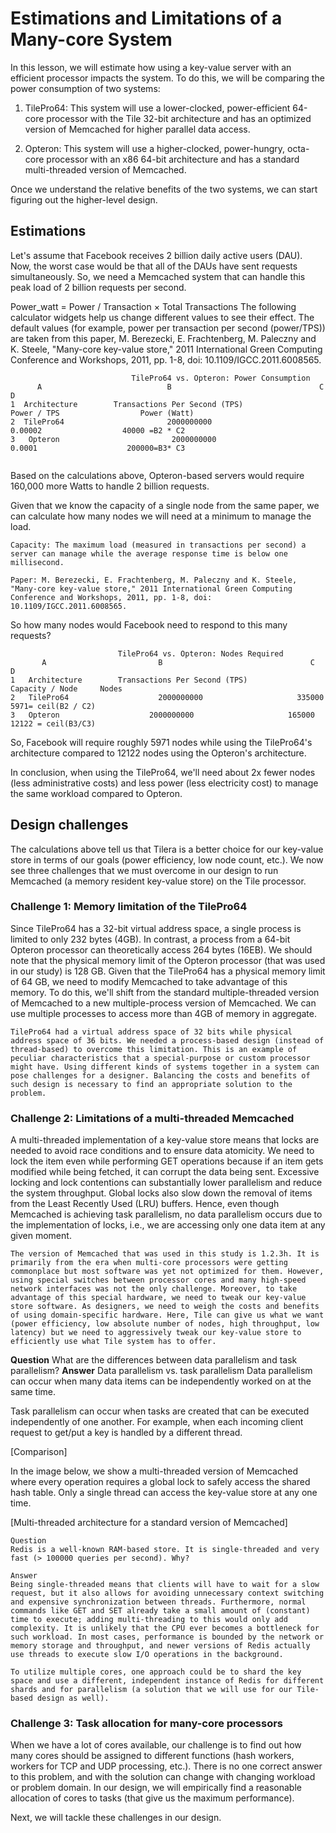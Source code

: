 # Estimations and Limitations of a Many-core System
In this lesson, we will estimate how using a key-value server with an efficient processor impacts the system. To do this, we will be comparing the power consumption of two systems:

1. TilePro64: This system will use a lower-clocked, power-efficient 64-core processor with the Tile 32-bit architecture and has an optimized version of Memcached for higher parallel data access.

2. Opteron: This system will use a higher-clocked, power-hungry, octa-core processor with an x86 64-bit architecture and has a standard multi-threaded version of Memcached.

Once we understand the relative benefits of the two systems, we can start figuring out the higher-level design.


## Estimations
Let's assume that Facebook receives 2 billion daily active users (DAU). Now, the worst case would be that all of the DAUs have sent requests simultaneously. So, we need a Memcached system that can handle this peak load of 2 billion requests per second.

Power_watt = Power / Transaction × Total Transactions
The following calculator widgets help us change different values to see their effect. The default values (for example, power per transaction per second (power/TPS)) are taken from this paper, M. Berezecki, E. Frachtenberg, M. Paleczny and K. Steele, "Many-core key-value store," 2011 International Green Computing Conference and Workshops, 2011, pp. 1-8, doi: 10.1109/IGCC.2011.6008565.

```
                           TilePro64 vs. Opteron: Power Consumption
      A                            B                                 C                          D                           
1  Architecture	       Transactions Per Second (TPS)	           Power / TPS              	Power (Watt)
2  TilePro64	                   2000000000                      	0.00002	                 40000 =B2 * C2
3   Opteron	                        2000000000                   	0.0001	                  200000=B3* C3
                                            
```                                            
Based on the calculations above, Opteron-based servers would require 160,000 more Watts to handle 2 billion requests.

Given that we know the capacity of a single node from the same paper, we can calculate how many nodes we will need at a minimum to manage the load.
```
Capacity: The maximum load (measured in transactions per second) a server can manage while the average response time is below one millisecond.

Paper: M. Berezecki, E. Frachtenberg, M. Paleczny and K. Steele, "Many-core key-value store," 2011 International Green Computing Conference and Workshops, 2011, pp. 1-8, doi: 10.1109/IGCC.2011.6008565.
```
So how many nodes would Facebook need to respond to this many requests?


```
                        TilePro64 vs. Opteron: Nodes Required
       A	                     B                            	   C	           D                        
1	Architecture	    Transactions Per Second (TPS)        	Capacity / Node   	Nodes
2	TilePro64	                 2000000000                  	335000	            5971= ceil(B2 / C2)
3	Opteron	                   2000000000	                  165000	            12122 = ceil(B3/C3)                        

```

So, Facebook will require roughly 5971 nodes while using the TilePro64's architecture compared to 12122 nodes using the Opteron's architecture.

In conclusion, when using the TilePro64, we'll need about 2x fewer nodes (less administrative costs) and less power (less electricity cost) to manage the same workload compared to Opteron.


## Design challenges
The calculations above tell us that Tilera is a better choice for our key-value store in terms of our goals (power efficiency, low node count, etc.). We now see three challenges that we must overcome in our design to run Memcached (a memory resident key-value store) on the Tile processor.


### Challenge 1: Memory limitation of the TilePro64
Since TilePro64 has a 32-bit virtual address space, a single process is limited to only 232 bytes (4GB). In contrast, a process from a 64-bit Opteron processor can theoretically access 264 bytes (16EB). We should note that the physical memory limit of the Opteron processor (that was used in our study) is 128 GB. Given that the TilePro64 has a physical memory limit of 64 GB, we need to modify Memcached to take advantage of this memory. To do this, we'll shift from the standard multiple-threaded version of Memcached to a new multiple-process version of Memcached. We can use multiple processes to access more than 4GB of memory in aggregate.
```
TilePro64 had a virtual address space of 32 bits while physical address space of 36 bits. We needed a process-based design (instead of thread-based) to overcome this limitation. This is an example of peculiar characteristics that a special-purpose or custom processor might have. Using different kinds of systems together in a system can pose challenges for a designer. Balancing the costs and benefits of such design is necessary to find an appropriate solution to the problem.
```


### Challenge 2: Limitations of a multi-threaded Memcached
A multi-threaded implementation of a key-value store means that locks are needed to avoid race conditions and to ensure data atomicity. We need to lock the item even while performing GET operations because if an item gets modified while being fetched, it can corrupt the data being sent. Excessive locking and lock contentions can substantially lower parallelism and reduce the system throughput. Global locks also slow down the removal of items from the Least Recently Used (LRU) buffers. Hence, even though Memcached is achieving task parallelism, no data parallelism occurs due to the implementation of locks, i.e., we are accessing only one data item at any given moment.
```
The version of Memcached that was used in this study is 1.2.3h. It is primarily from the era when multi-core processors were getting commonplace but most software was yet not optimized for them. However, using special switches between processor cores and many high-speed network interfaces was not the only challenge. Moreover, to take advantage of this special hardware, we need to tweak our key-value store software. As designers, we need to weigh the costs and benefits of using domain-specific hardware. Here, Tile can give us what we want (power efficiency, low absolute number of nodes, high throughput, low latency) but we need to aggressively tweak our key-value store to efficiently use what Tile system has to offer.
```

**Question**
What are the differences between data parallelism and task parallelism?
**Answer**
Data parallelism vs. task parallelism
Data parallelism can occur when many data items can be independently worked on at the same time.

Task parallelism can occur when tasks are created that can be executed independently of one another. For example, when each incoming client request to get/put a key is handled by a different thread.

[Comparison]




In the image below, we show a multi-threaded version of Memcached where every operation requires a global lock to safely access the shared hash table. Only a single thread can access the key-value store at any one time.

[Multi-threaded architecture for a standard version of Memcached]


```
Question
Redis is a well-known RAM-based store. It is single-threaded and very fast (> 100000 queries per second). Why?

Answer
Being single-threaded means that clients will have to wait for a slow request, but it also allows for avoiding unnecessary context switching and expensive synchronization between threads. Furthermore, normal commands like GET and SET already take a small amount of (constant) time to execute; adding multi-threading to this would only add complexity. It is unlikely that the CPU ever becomes a bottleneck for such workload. In most cases, performance is bounded by the network or memory storage and throughput, and newer versions of Redis actually use threads to execute slow I/O operations in the background.

To utilize multiple cores, one approach could be to shard the key space and use a different, independent instance of Redis for different shards and for parallelism (a solution that we will use for our Tile-based design as well).
```


### Challenge 3: Task allocation for many-core processors
When we have a lot of cores available, our challenge is to find out how many cores should be assigned to different functions (hash workers, workers for TCP and UDP processing, etc.). There is no one correct answer to this problem, and with the solution can change with changing workload or problem domain. In our design, we will empirically find a reasonable allocation of cores to tasks (that give us the maximum performance).

Next, we will tackle these challenges in our design.

